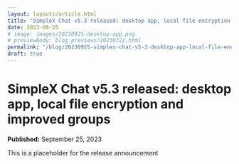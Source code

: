 ```yaml
---
layout: layouts/article.html
title: "SimpleX Chat v5.3 released: desktop app, local file encryption and improved groups"
date: 2023-09-25
# image: images/20230925-desktop-app.png
# previewBody: blog_previews/20230722.html
permalink: "/blog/20230925-simplex-chat-v5-3-desktop-app-local-file-encryption.html"
draft: true
---
```


# SimpleX Chat v5.3 released: desktop app, local file encryption and improved groups

**Published:** September 25, 2023

This is a placeholder for the release announcement
